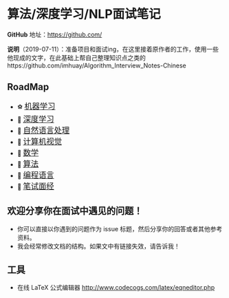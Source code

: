 算法/深度学习/NLP面试笔记
===
**GitHub** 地址：https://github.com/

**说明**（2019-07-11）：准备项目和面试ing，在这里接着原作者的工作，使用一些他现成的文字，在此基础上帮自己整理知识点之类的https://github.com/imhuay/Algorithm_Interview_Notes-Chinese

RoadMap
---

<!-- | A | B | C | D | E | F | G | H | 
| :-: | :-: | :-: | :-: | :-: | :-: | :-: | :-: | 
| 机器学习<br/>[:soccer:](./A-机器学习) | 深度学习<br/>[:basketball:](./A-深度学习) | 自然语言处理<br/>[:hamburger:](./C-自然语言处理) | 计算机视觉<br/>[:fries:](./D-计算机视觉) | 算法<br/>[:apple:](./E-算法) | 数学<br/>[:cherries:](./F-数学) | 编程语言<br/>[:strawberry:](./G-编程语言) | 笔试面经<br/>[:cookie:](./H-笔试面经) |  -->

<!-- <table style="width:100%; table-layout:fixed;">
  <tr>
    <td>A</td>
    <td>B</td>
    <td>C</td>
    <td>D</td>
    <td>E</td>
    <td>F</td>
    <td>G</td>
    <td>H</td>
  </tr>
  <tr>
    <td>机器学习<br/>[:soccer:](./A-机器学习)</td>
    <td>深度学习<br/>[:basketball:](./B-深度学习)</td>
    <td>自然语言处理<br/>[:hamburger:](./C-自然语言处理)</td>
    <td>计算机视觉<br/>[:fries:](./D-计算机视觉)</td>
    <td>算法<br/>[:apple:](./E-算法)</td>
    <td>数学<br/>[:cherries:](./F-数学)</td>
    <td>编程语言<br/>[:strawberry:](./G-编程语言)</td>
    <td>笔试面经<br/>[:cookie:](./H-笔试面经)</td>
  </tr>
</table> -->

- :soccer: [<font size=+1>机器学习</font>](./A-机器学习)
- :basketball: [<font size=+1>深度学习</font>](./A-深度学习)
- :hamburger: [<font size=+1>自然语言处理</font>](./B-自然语言处理)
- :fries: [<font size=+1>计算机视觉</font>](./B-计算机视觉)
- :cherries: [<font size=+1>数学</font>](./C-数学)
- :apple: [<font size=+1>算法</font>](./C-算法)
- :strawberry: [<font size=+1>编程语言</font>](./C-编程语言)
- :cookie: [<font size=+1>笔试面经</font>](./D-笔试面经)

<!--
算法/深度学习/机器学习面试问题整理，想法最初来源于这个[仓库](https://github.com/elviswf/DeepLearningBookQA_cn).
 - 该仓库整理了“花书”《深度学习》中的一些常见问题，其中部分偏理论的问题没有收录，如有需要可以浏览原仓库。 

此外，还包括我看到的所有机器学习/深度学习面经中的问题。
除了其中 DL/ML 相关的，其他与算法岗相关的计算机知识也会记录。
但是不会包括如前端/测试/JAVA/Android等岗位中有关的问题。
-->

<!--
## RoadMap
- [数学](./数学)
  - [微积分的本质](./数学/微积分的本质.md)
  - [深度学习的核心](./数学/深度学习的核心.md)
- [机器学习-深度学习-NLP](./机器学习-深度学习-NLP)
  - 深度学习
    - [深度学习基础](./机器学习-深度学习-NLP/DL-A-深度学习基础.md)
    - [《深度学习》整理](./机器学习-深度学习-NLP/DL-《深度学习》整理.md)
    - [专题-CNN](./机器学习-深度学习-NLP/DL-B-专题-CNN.md)
    - [专题-RNN](./机器学习-深度学习-NLP/DL-B-专题-RNN.md)
    - [专题-序列建模](./机器学习-深度学习-NLP/DL-C-专题-序列建模.md)
  - 机器学习
    - [机器学习算法](./机器学习-深度学习-NLP/ML-机器学习算法.md)
    - [机器学习实践](./机器学习-深度学习-NLP/ML-机器学习实践.md)
  - 自然语言处理
    - [NLP 基础](./机器学习-深度学习-NLP/NLP-A-自然语言处理基础.md)
    - [专题-词向量](./机器学习-深度学习-NLP/NLP-B-专题-词向量.md)
      - [Word2Vec](./机器学习-深度学习-NLP/NLP-B-专题-词向量.md#word2vec)
      - [GloVe](./机器学习-深度学习-NLP/NLP-B-专题-词向量.md#glove)
      - [FastText](./机器学习-深度学习-NLP/NLP-B-专题-词向量.md#fasttext)
- [算法](./算法)
  - [专题-动态规划](./算法/专题-动态规划.md)
  - [专题-洗牌、采样、随机数](./算法/专题-洗牌、采样、随机数.md)
  - [题解-剑指Offer](./算法/题解-剑指Offer.md)
  - [题解-LeetCode](./算法/题解-剑指Offer.md)
- [编程语言](./编程语言)
  - C/C++
    - [专题-基础知识](./编程语言/Cpp-基础知识.md)
    - [专题-左值与右值](./编程语言/Cpp-左值与右值.md)
    - [专题-面向对象编程](./编程语言/Cpp-面向对象编程.md)
  - Python TODO
- [笔试面经](./笔试面经)
- [project](./project)
- [code](./code)
  - [工具库](./code/工具库)
    - [gensim.FastText 的使用](./机器学习-深度学习-NLP/NLP-词向量.md#gensimmodelsfasttext-使用示例)
  - [倒排索引](./code/model/倒排索引)
- [招聘要求](./招聘要求.md)

-->

欢迎分享你在面试中遇见的问题！
---
- 你可以直接以你遇到的问题作为 issue 标题，然后分享你的回答或者其他参考资料。
- 我会经常修改文档的结构。如果文中有链接失效，请告诉我！

工具
---
- 在线 LaTeX 公式编辑器 http://www.codecogs.com/latex/eqneditor.php
